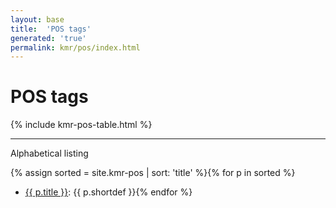 ```yaml
---
layout: base
title:  'POS tags'
generated: 'true'
permalink: kmr/pos/index.html
---
```


# POS tags

{% include kmr-pos-table.html %}

----------

Alphabetical listing

{% assign sorted = site.kmr-pos | sort: 'title' %}{% for p in sorted %}
* [{{ p.title }}](): {{ p.shortdef }}{% endfor %}
